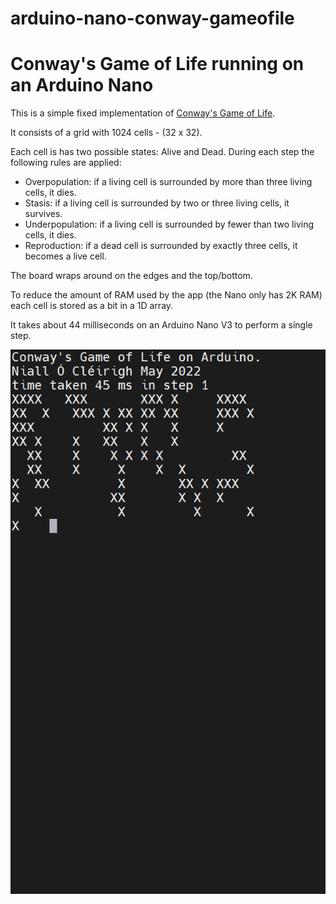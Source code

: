 # arduino-nano-conway-gameofile
# Conway's Game of Life running on an Arduino Nano

This is a simple fixed implementation of [Conway's Game of Life](https://en.wikipedia.org/wiki/Conway%27s_Game_of_Life).

It consists of a grid with 1024 cells - (32 x 32).

Each cell is has two possible states: Alive and Dead. 
During each step the following rules are applied:
- Overpopulation: if a living cell is surrounded by more than three living cells, it dies.
- Stasis: if a living cell is surrounded by two or three living cells, it survives.
- Underpopulation: if a living cell is surrounded by fewer than two living cells, it dies.
- Reproduction: if a dead cell is surrounded by exactly three cells, it becomes a live cell.


The board wraps around on the edges and the top/bottom.

To reduce the amount of RAM used by the app (the Nano only has 2K RAM) each cell is stored as a bit in a 1D array.

It takes about 44 milliseconds on an Arduino Nano V3 to perform a single step.

![Conway's Game of Life Animation](gameoflife.gif)